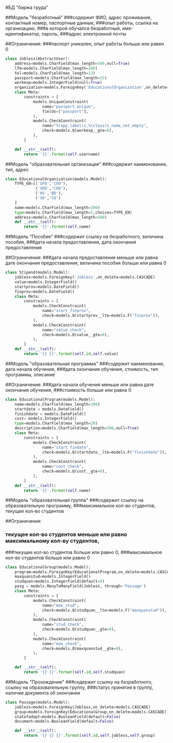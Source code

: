 
#БД "биржа труда"

##Модель "безработный"
###содержит ФИО, адрес проживания, контактный номер, паспортные данные,
###опыт работы, ссылка на организацию,
###в которой обучался безработный, имя-идентификатор, пароль, 
###адрес электронной почты

##Ограничения: 
###паспорт уникален, опыт работы больше или равен 0

```python
class Jobless(AbstractUser):
    address=models.CharField(max_length=500,null=True)
    lfm=models.CharField(max_length=200)
    tel=models.CharField(max_length=13)
    passport=models.CharField(max_length=15)
    workexp=models.IntegerField(null=True)
    organization=models.ForeignKey('EducationalOrganization',on_delete=models.CASCADE,null=True)
    class Meta:
        constraints = [
            models.UniqueConstraint(
                name="passport_unique",
                fields=["passport"],
            ),
            models.CheckConstraint(
                name="%(app_label)s_%(class)s_name_not_empty",
                check=models.Q(workexp__gte=0),
            ),
        ]

    def __str__(self):
        return '{}'.format(self.username)
```
##Модель "образовательная организация" 
###содержит наименование, тип, адрес

```python
class EducationalOrganization(models.Model):
    TYPE_EN=[('SPO','СПО'),
             ('SOO','СОО'),
             ('HS','ВО'),
             ('SO','СО')
    ]
    name=models.CharField(max_length=200)
    type=models.CharField(max_length=5,choices=TYPE_EN)
    address=models.CharField(max_length=500)
    def __str__(self):
        return '{}'.format(self.name)
```

##Модель "Пособие" 
###содержит ссылку на безработного, величина пособия, 
###дата начала предоставления, дата окончания предоставления

##Ограничения: 
###дата начала предоставления меньше или равна дате окончания предоставления, величина пособия больше или равна 0

```python
class Stipend(models.Model):
    jobless=models.ForeignKey('Jobless',on_delete=models.CASCADE)
    value=models.IntegerField()
    startprov=models.DateField()
    finprov=models.DateField()
    class Meta:
        constraints = [
            models.CheckConstraint(
                name="start_finprov",
                check=models.Q(startprov__lte=models.F("finprov")),
            ),
            models.CheckConstraint(
                name="value_check",
                check=models.Q(value__gte=0),
            ),
        ]
    def __str__(self):
        return '{} {}'.format(self.id,self.value)
```

##Модель "образовательная программа" 
###содержит наименование, дата начала обучения, 
###дата окончания обучения, стоимость, тип программы, описание

##Ограничения: 
###дата начала обучения меньше или равна дате окончания обучения, 
###стоимость больше или равна 0

```python
class EducationalProgram(models.Model):
    name=models.CharField(max_length=200)
    startdate = models.DateField()
    finishdate = models.DateField()
    cost= models.IntegerField()
    type=models.CharField(max_length=20)
    description=models.CharField(max_length=500,null=True)
    class Meta:
        constraints = [
            models.CheckConstraint(
                name="start_findate",
                check=models.Q(startdate__lte=models.F("finishdate")),
            ),
            models.CheckConstraint(
                name="cost_check",
                check=models.Q(cost__gte=0),
            ),
        ]
    def __str__(self):
        return '{}'.format(self.name)
```

##Модель "образовательная группа"
###содержит ссылку на образовательную программу,
###максимальное кол-во студентов, текущее кол-во студентов

##Ограничения:
### текущее кол-во студентов меньше или равно максимальному кол-ву студентов,
###текущее кол-во студентов больше или равно 0, 
###максимальное кол-во студентов больше или равно 0

```python
class EducationalGroup(models.Model):
    program=models.ForeignKey(EducationalProgram,on_delete=models.CASCADE)
    maxquanstud=models.IntegerField()
    studquan=models.IntegerField(default=0)
    pasg = models.ManyToManyField(Jobless, through='Passage')
    class Meta:
        constraints = [
            models.CheckConstraint(
                name="max_stud",
                check=models.Q(studquan__lte=models.F("maxquanstud")),
            ),
            models.CheckConstraint(
                name="stud_check",
                check=models.Q(studquan__gte=0),
            ),
            models.CheckConstraint(
                name="max_check",
                check=models.Q(maxquanstud__gte=0),
            ),
        ]

    def __str__(self):
        return '{} {}'.format(self.id,self.studquan)
```

##Модель "Прохождение" 
###содержит ссылку на безработного, ссылку на образовательную группу,
###статус принятия в группу, наличие документа об окончании

```python
class Passage(models.Model):
    jobless=models.ForeignKey(Jobless,on_delete=models.CASCADE)
    group=models.ForeignKey(EducationalGroup,on_delete=models.CASCADE)
    statofadopt=models.BooleanField(default=False)
    document=models.BooleanField(default=False)

    def __str__(self):
        return '{} {} {}'.format(self.id,self.jobless,self.group)
```